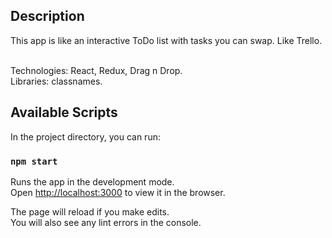 ## Description

This app is like an interactive ToDo list with tasks you can swap.
Like Trello. <br/>
<br/>

Technologies: React, Redux, Drag n Drop. <br/>
Libraries: classnames.

## Available Scripts

In the project directory, you can run:

### `npm start`

Runs the app in the development mode.<br />
Open [http://localhost:3000](http://localhost:3000) to view it in the browser.

The page will reload if you make edits.<br />
You will also see any lint errors in the console.

